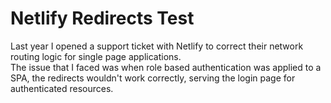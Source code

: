 # Netlify Redirects Test
Last year I opened a support ticket with Netlify to correct their network routing logic for single page applications.   
The issue that I faced was when role based authentication was applied to a SPA, the redirects wouldn't work correctly, serving the login page for authenticated resources.

